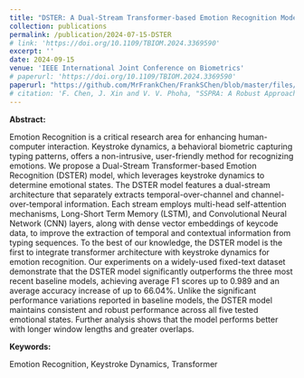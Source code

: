 ```yaml
---
title: "DSTER: A Dual-Stream Transformer-based Emotion Recognition Model through Keystrokes Dynamics"
collection: publications
permalink: /publication/2024-07-15-DSTER
# link: 'https://doi.org/10.1109/TBIOM.2024.3369590'
excerpt: ''
date: 2024-09-15
venue: 'IEEE International Joint Conference on Biometrics'
# paperurl: 'https://doi.org/10.1109/TBIOM.2024.3369590'
paperurl: "https://github.com/MrFrankChen/FrankSChen/blob/master/files/DSTER_A_Dual-Stream_Transformer-based_Emotion_Recognition_Model_through_Keystrokes_Dynamics.pdf"
# citation: 'F. Chen, J. Xin and V. V. Phoha, "SSPRA: A Robust Approach to Continuous Authentication Amidst Real-World Adversarial Challenges," in IEEE Transactions on Biometrics, Behavior, and Identity Science, doi: 10.1109/TBIOM.2024.3369590.'
---
```


**Abstract:**

Emotion Recognition is a critical research area for enhancing human-computer interaction. Keystroke dynamics, a behavioral biometric capturing typing patterns, offers a non-intrusive, user-friendly method for recognizing emotions. We propose a Dual-Stream Transformer-based Emotion Recognition (DSTER) model, which leverages keystroke dynamics to determine emotional states. The DSTER model features a dual-stream architecture that separately extracts temporal-over-channel and channel-over-temporal information. Each stream employs multi-head self-attention mechanisms, Long-Short Term Memory (LSTM), and Convolutional Neural Network (CNN) layers, along with dense vector embeddings of keycode data, to improve the extraction of temporal and contextual information from typing sequences. To the best of our knowledge, the DSTER model is the first to integrate transformer architecture with keystroke dynamics for emotion recognition. Our experiments on a widely-used fixed-text dataset demonstrate that the DSTER model significantly outperforms the three most recent baseline models, achieving average F1 scores up to 0.989 and an average accuracy increase of up to 66.04\%. Unlike the significant performance variations reported in baseline models, the DSTER model maintains consistent and robust performance across all five tested emotional states. Further analysis shows that the model performs better with longer window lengths and greater overlaps.

**Keywords:**

Emotion Recognition, Keystroke Dynamics, Transformer

<!-- **Citation:**
<pre class="bibtex">
@ARTICLE{10449898,
    author={Chen, Frank and Xin, Jingyu and Phoha, Vir V.},
    journal={IEEE Transactions on Biometrics, Behavior, and Identity Science}, 
    title={SSPRA: A Robust Approach to Continuous Authentication Amidst Real-World Adversarial Challenges}, 
    year={2024},
    volume={},
    number={},
    pages={1-1},
    keywords={Authentication;Hidden Markov models;Data models;Behavioral sciences;Reliability;Fluctuations;Feature extraction;Continuous authentication;Multi-modality fusion;wearable devices;behavior biometrics;modality disconnection},
    doi={10.1109/TBIOM.2024.3369590}}
</pre>   -->